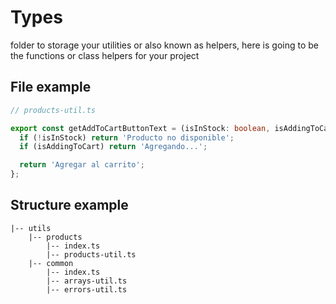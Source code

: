 # Types

folder to storage your utilities or also known as helpers, here is going to be the functions or class helpers for your project

## File example

```ts
// products-util.ts

export const getAddToCartButtonText = (isInStock: boolean, isAddingToCart: boolean) => {
  if (!isInStock) return 'Producto no disponible';
  if (isAddingToCart) return 'Agregando...';

  return 'Agregar al carrito';
};

```


## Structure example

```
|-- utils
    |-- products
        |-- index.ts
        |-- products-util.ts
    |-- common
        |-- index.ts
        |-- arrays-util.ts
        |-- errors-util.ts
```

